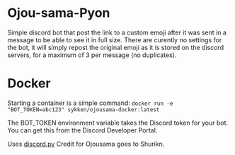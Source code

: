 # Ojou-sama-Pyon
Simple discord bot that post the link to a custom emoji after it was sent in a message to be able to see it in full size.
There are curently no settings for the bot, it will simply repost the original emoji as it is stored on the discord servers, for a maximum of 3 per message (no duplicates).

# Docker
Starting a container is a simple command:
`docker run -e "BOT_TOKEN=abc123" sykken/ojousama-docker:latest`

The BOT_TOKEN environment variable takes the Discord token for your bot. You can get this from the Discord Developer Portal.

Uses [discord.py](https://github.com/Rapptz/discord.py)
Credit for Ojousama goes to Shurikn.
